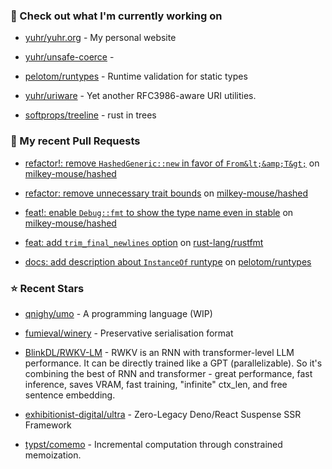 ### 👷 Check out what I'm currently working on



- [yuhr/yuhr.org](https://github.com/yuhr/yuhr.org) - My personal website

- [yuhr/unsafe-coerce](https://github.com/yuhr/unsafe-coerce) - 

- [pelotom/runtypes](https://github.com/pelotom/runtypes) - Runtime validation for static types

- [yuhr/uriware](https://github.com/yuhr/uriware) - Yet another RFC3986-aware URI utilities.

- [softprops/treeline](https://github.com/softprops/treeline) - rust in trees

### 🔨 My recent Pull Requests



- [refactor!: remove `HashedGeneric::new` in favor of `From&lt;&amp;T&gt;`](https://github.com/milkey-mouse/hashed/pull/5) on [milkey-mouse/hashed](https://github.com/milkey-mouse/hashed)

- [refactor: remove unnecessary trait bounds](https://github.com/milkey-mouse/hashed/pull/4) on [milkey-mouse/hashed](https://github.com/milkey-mouse/hashed)

- [feat!: enable `Debug::fmt` to show the type name even in stable](https://github.com/milkey-mouse/hashed/pull/3) on [milkey-mouse/hashed](https://github.com/milkey-mouse/hashed)

- [feat: add `trim_final_newlines` option](https://github.com/rust-lang/rustfmt/pull/5653) on [rust-lang/rustfmt](https://github.com/rust-lang/rustfmt)

- [docs: add description about `InstanceOf` runtype](https://github.com/pelotom/runtypes/pull/313) on [pelotom/runtypes](https://github.com/pelotom/runtypes)

### ⭐ Recent Stars



- [qnighy/umo](https://github.com/qnighy/umo) - A programming language (WIP)

- [fumieval/winery](https://github.com/fumieval/winery) - Preservative serialisation format

- [BlinkDL/RWKV-LM](https://github.com/BlinkDL/RWKV-LM) - RWKV is an RNN with transformer-level LLM performance. It can be directly trained like a GPT (parallelizable). So it&#39;s combining the best of RNN and transformer - great performance, fast inference, saves VRAM, fast training, &#34;infinite&#34; ctx_len, and free sentence embedding.

- [exhibitionist-digital/ultra](https://github.com/exhibitionist-digital/ultra) - Zero-Legacy Deno/React Suspense SSR Framework

- [typst/comemo](https://github.com/typst/comemo) - Incremental computation through constrained memoization.